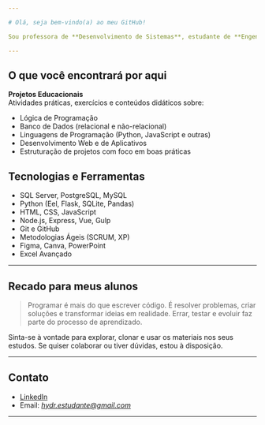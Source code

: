 ```yaml
---

# Olá, seja bem-vindo(a) ao meu GitHub!

Sou professora de **Desenvolvimento de Sistemas**, estudante de **Engenharia de Software** e apaixonada por **banco de dados**, com foco em **SQL Server**. Aqui compartilho projetos, materiais de aula e atividades voltadas ao ensino técnico e aprofundamento em programação, banco de dados e desenvolvimento de aplicações.

---
```


## O que você encontrará por aqui

**Projetos Educacionais**  
Atividades práticas, exercícios e conteúdos didáticos sobre:
- Lógica de Programação
- Banco de Dados (relacional e não-relacional)
- Linguagens de Programação (Python, JavaScript e outras)
- Desenvolvimento Web e de Aplicativos
- Estruturação de projetos com foco em boas práticas

## Tecnologias e Ferramentas

- SQL Server, PostgreSQL, MySQL
- Python (Eel, Flask, SQLite, Pandas)
- HTML, CSS, JavaScript
- Node.js, Express, Vue, Gulp
- Git e GitHub
- Metodologias Ágeis (SCRUM, XP)
- Figma, Canva, PowerPoint
- Excel Avançado

---

## Recado para meus alunos

> Programar é mais do que escrever código. É resolver problemas, criar soluções e transformar ideias em realidade. Errar, testar e evoluir faz parte do processo de aprendizado.

Sinta-se à vontade para explorar, clonar e usar os materiais nos seus estudos. Se quiser colaborar ou tiver dúvidas, estou à disposição.

---

## Contato

- [LinkedIn](https://www.linkedin.com/in/helen-yohanna-ventura-della-roveri-6a1aa3219/)  
- Email: *hydr.estudante@gmail.com*

---
